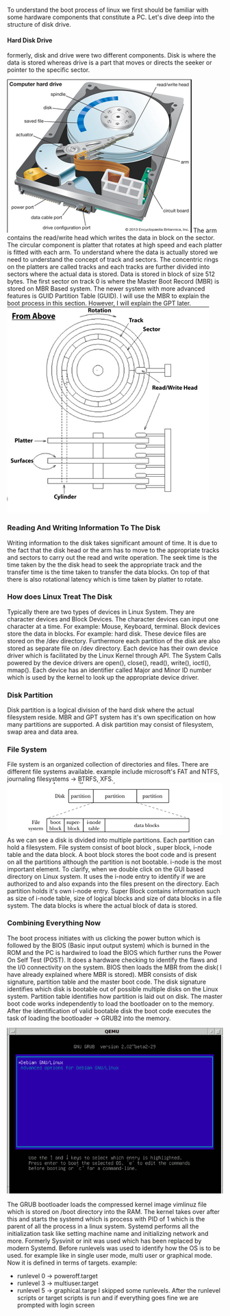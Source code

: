 To understand the boot process of linux we first should be familiar with some hardware components that constitute a PC. Let's  dive deep into the structure of disk drive.
#### Hard Disk Drive
 formerly, disk and drive were two different components. Disk is where the data is stored whereas drive is a part that moves or directs the seeker or pointer to the specific sector.

![](attachments/linux_one.png)
The arm contains the read/write head which writes the data in block on the sector. The circular component is platter that rotates at high speed and each platter is fitted with each arm. To understand where the data is actually stored we need to understand the concept of track and sectors.
The concentric rings on the platters are called tracks and each tracks are further divided into sectors where the actual data is stored. Data is stored in block of size 512 bytes. The first sector on track 0 is where the Master Boot Record (MBR) is stored on MBR Based system. The newer system with more advanced features is  GUID Partition Table (GUID). I will use the MBR to explain the boot process in this section. However, I will explain the GPT later.
![](attachments/Linux_two.png)

### Reading And Writing Information To The Disk
Writing information to the disk takes significant amount of time. It is due to the fact that the disk head or the arm has to move to the appropriate tracks and sectors to carry out the read and write operation. The seek time is the time taken by the the disk head to seek the appropriate track and the transfer time is the time taken to transfer the data blocks. On top of that there is also rotational latency which is time taken by platter to rotate.

### How does Linux Treat The Disk
Typically there are two types of devices in Linux System. They are character devices and Block Devices. The character devices can input one character at a time. For example: Mouse, Keyboard, terminal. Block devices store the data in blocks. For example: hard disk. These device files are stored on the /dev directory. Furthermore each partition of the disk are also stored as separate file on /dev directory. Each device has their own device driver which is facilitated by the Linux Kernel through API. The System Calls powered  by the device drivers are open(), close(), read(), write(), ioctl(), mmap(). Each device has an identifier called Major and Minor ID number which is used by the kernel to look up the appropriate device driver.

### Disk Partition
Disk partition is a logical division of the hard disk where the actual filesystem reside. MBR and GPT system has it's own specification on how many partitions are supported. A disk partition may consist of filesystem, swap area and data area.

### File System
File system is an organized collection of directories and files. There are different file systems available. example include microsoft's FAT and NTFS, journaling filesystems
-> BTRFS, XFS. 
![](attachments/Linux_three.png)
As we can see a disk is divided into multiple partitions. Each partition can hold a filesystem. File system consist of boot block , super block, i-node table and the data block. A boot block stores the boot code and  is present on all the partitions although the partition is not bootable. i-node is the most important element. To clarify, when we double click on the GUI based directory on Linux system. It uses the i-node entry to identify if we are authorized to and also expands into the files present on the directory. Each partition holds it's own i-node entry. Super Block contains information such as size of i-node table, size of logical blocks and size of data blocks in a file system. The data blocks is where the actual block of data is stored.

### Combining Everything Now
The boot process initiates with us clicking the power button which is followed by the BIOS (Basic input output system) which is burned in  the ROM and the PC is hardwired to load the BIOS which further runs the Power On Self Test (POST). It does a hardware checking to identify the flaws and the I/0 connectivity on the system. BIOS then loads the MBR from the disk( I have already explained where MBR is stored). MBR consists of disk signature, partition table and the master boot code. The disk signature identifies which disk is bootable out of possible multiple disks on the Linux system. Partition table identifies how partition is laid out on disk. The master boot code works independently to load the bootloader on to the memory. After the identification of valid bootable disk the boot code executes the task of loading the bootloader -> GRUB2 into the  memory.

![](attachments/linux_four.png)

The GRUB bootloader loads the compressed kernel image vimlinuz file which is stored on /boot directory into the RAM. The kernel takes over after this and starts the systemd which is process with PID of 1 which is the parent of all the process in a linux system. Systemd performs all the initialization task like setting machine name and initializing network and more. Formerly Sysvinit or init was used which has been replaced by modern Systemd. Before runlevels was used to identify how the OS is to be used. for example like in single user mode, multi user or graphical mode. Now it is defined in terms of targets.
example:
- runlevel 0 -> poweroff.target
- runlevel 3 -> multiuser.target
- runlevel 5 -> graphical.targe
I skipped some runlevels. After the runlevel scripts or target scripts is run and if everything goes fine we are prompted with login screen

